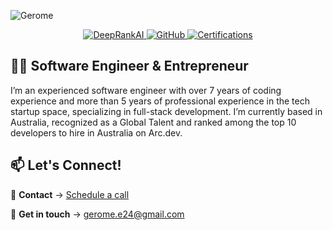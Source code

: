 
![Gerome](https://github.com/user-attachments/assets/e4b73503-e265-40ff-a0f5-dcee7f1f5a52)


<div align="center">
  <a href="https://deeprankai.com">
    <img src="https://img.shields.io/badge/Founder-DeepRankAI-blue?style=flat-square&logo=googlechrome" alt="DeepRankAI">
  </a>
  <a href="https://github.com/gerome-elassaad">
    <img src="https://img.shields.io/badge/GitHub-Gerome-black?style=flat-square&logo=github" alt="GitHub">
  </a>
    <a href="#">
    <img src="https://img.shields.io/badge/Certifications-19-green?style=flat-square&logo=hackthebox" alt="Certifications">
  </a>
</div>

## 👨‍💻 Software Engineer & Entrepreneur

I’m an experienced software engineer with over 7 years of coding experience and more than 5 years of professional experience in the tech startup space, specializing in full-stack development. I’m currently based in Australia, recognized as a Global Talent and ranked among the top 10 developers to hire in Australia on Arc.dev.

## 📫 Let's Connect!  
💼 **Contact** → [Schedule a call](https://cal.com/gerome-8faplf)

💼 **Get in touch** → gerome.e24@gmail.com
